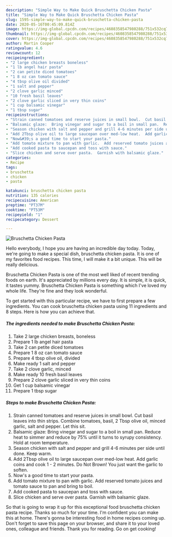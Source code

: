 ```yaml
---
description: "Simple Way to Make Quick Bruschetta Chicken Pasta"
title: "Simple Way to Make Quick Bruschetta Chicken Pasta"
slug: 1595-simple-way-to-make-quick-bruschetta-chicken-pasta
date: 2020-05-16T00:45:09.814Z
image: https://img-global.cpcdn.com/recipes/4608358547980288/751x532cq70/bruschetta-chicken-pasta-recipe-main-photo.jpg
thumbnail: https://img-global.cpcdn.com/recipes/4608358547980288/751x532cq70/bruschetta-chicken-pasta-recipe-main-photo.jpg
cover: https://img-global.cpcdn.com/recipes/4608358547980288/751x532cq70/bruschetta-chicken-pasta-recipe-main-photo.jpg
author: Martin Cooper
ratingvalue: 4.6
reviewcount: 12
recipeingredient:
- "2 large chicken breasts boneless"
- "1 lb angel hair pasta"
- "2 can petite diced tomatoes"
- "1 8 oz can tomato sauce"
- "4 tbsp olive oil divided"
- "1 salt and pepper"
- "2 clove garlic minced"
- "10 fresh basil leaves"
- "2 clove garlic sliced in very thin coins"
- "1 cup balsamic vinegar"
- "1 tbsp sugar"
recipeinstructions:
- "Strain canned tomatoes and reserve juices in small bowl.  Cut basil leaves into thin strips.  Combine tomatoes, basil, 2 Tbsp olive oil, minced garlic, salt and pepper.  Let this sit."
- "Balsamic glaze:  Bring vinegar and sugar to a boil in small pan.  Reduce heat to simmer and reduce by 75% until it turns to syrupy consistency.  Hold at room temperature."
- "Season chicken with salt and pepper and grill 4-6 minutes per side until done.  Keep warm."
- "Add 2Tbsp olive oil to large saucepan over med-low heat.  Add garlic coins and cook 1 - 2 minutes.  Do Not Brown!  You just want the garlic to soften."
- "Now&#39;s a good time to start your pasta."
- "Add tomato mixture to pan with garlic.  Add reserved tomato juices and tomato sauce to pan and bring to boil."
- "Add cooked pasta to saucepan and toss with sauce."
- "Slice chicken and serve over pasta.  Garnish with balsamic glaze."
categories:
- Recipe
tags:
- bruschetta
- chicken
- pasta

katakunci: bruschetta chicken pasta 
nutrition: 135 calories
recipecuisine: American
preptime: "PT37M"
cooktime: "PT53M"
recipeyield: "1"
recipecategory: Dessert

---
```



![Bruschetta Chicken Pasta](https://img-global.cpcdn.com/recipes/4608358547980288/751x532cq70/bruschetta-chicken-pasta-recipe-main-photo.jpg)

Hello everybody, I hope you are having an incredible day today. Today, we're going to make a special dish, bruschetta chicken pasta. It is one of my favorites food recipes. This time, I will make it a bit unique. This will be really delicious.

Bruschetta Chicken Pasta is one of the most well liked of recent trending foods on earth. It's appreciated by millions every day. It is simple, it is quick, it tastes yummy. Bruschetta Chicken Pasta is something which I've loved my whole life. They're fine and they look wonderful.




To get started with this particular recipe, we have to first prepare a few ingredients. You can cook bruschetta chicken pasta using 11 ingredients and 8 steps. Here is how you can achieve that.

<!--inarticleads1-->

##### The ingredients needed to make Bruschetta Chicken Pasta:

1. Take 2 large chicken breasts, boneless
1. Prepare 1 lb angel hair pasta
1. Take 2 can petite diced tomatoes
1. Prepare 1 8 oz can tomato sauce
1. Prepare 4 tbsp olive oil, divided
1. Make ready 1 salt and pepper
1. Take 2 clove garlic, minced
1. Make ready 10 fresh basil leaves
1. Prepare 2 clove garlic sliced in very thin coins
1. Get 1 cup balsamic vinegar
1. Prepare 1 tbsp sugar




<!--inarticleads2-->

##### Steps to make Bruschetta Chicken Pasta:

1. Strain canned tomatoes and reserve juices in small bowl.  Cut basil leaves into thin strips.  Combine tomatoes, basil, 2 Tbsp olive oil, minced garlic, salt and pepper.  Let this sit.
1. Balsamic glaze:  Bring vinegar and sugar to a boil in small pan.  Reduce heat to simmer and reduce by 75% until it turns to syrupy consistency.  Hold at room temperature.
1. Season chicken with salt and pepper and grill 4-6 minutes per side until done.  Keep warm.
1. Add 2Tbsp olive oil to large saucepan over med-low heat.  Add garlic coins and cook 1 - 2 minutes.  Do Not Brown!  You just want the garlic to soften.
1. Now&#39;s a good time to start your pasta.
1. Add tomato mixture to pan with garlic.  Add reserved tomato juices and tomato sauce to pan and bring to boil.
1. Add cooked pasta to saucepan and toss with sauce.
1. Slice chicken and serve over pasta.  Garnish with balsamic glaze.




So that is going to wrap it up for this exceptional food bruschetta chicken pasta recipe. Thanks so much for your time. I'm confident you can make this at home. There's gonna be interesting food in home recipes coming up. Don't forget to save this page on your browser, and share it to your loved ones, colleague and friends. Thank you for reading. Go on get cooking!
